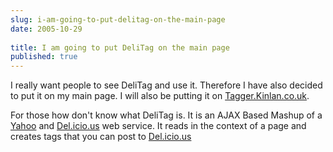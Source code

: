 ```yaml
---
slug: i-am-going-to-put-delitag-on-the-main-page
date: 2005-10-29
 
title: I am going to put DeliTag on the main page
published: true
---
```

I really want people to see DeliTag and  use it.  Therefore I have also decided to put it on my main page.  I will also be putting it on <a href="http://tagger.kinlan.co.uk" title="Tagger">Tagger.Kinlan.co.uk</a>.<p />For those how don't know what DeliTag is.  It is an AJAX Based Mashup of a [Yahoo](developer.yahoo.net) and [Del.icio.us](http://del.icio.us/) web service.  It reads in the context of a page and creates tags that you can post to [Del.icio.us](http://del.icio.us/)<p />

